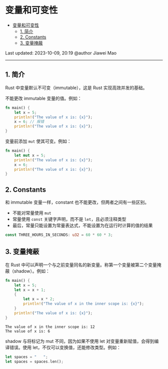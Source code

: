 # 变量和可变性

- [变量和可变性](#变量和可变性)
  - [1. 简介](#1-简介)
  - [2. Constants](#2-constants)
  - [3. 变量掩蔽](#3-变量掩蔽)

Last updated: 2023-10-09, 20:19
@author Jiawei Mao
****

## 1. 简介

Rust 中变量默认不可变（immutable），这是 Rust 实现高效并发的基础。

不能更改 immutable 变量的值。例如：

```rust
fn main() {
    let x = 5;
    println!("The value of x is: {x}");
    x = 6; // 报错
    println!("The value of x is: {x}");
}
```

变量前添加 `mut` 使其可变。例如：

```rust
fn main() {
    let mut x = 5;
    println!("The value of x is: {x}");
    x = 6;
    println!("The value of x is: {x}");
}
```

## 2. Constants

和 immutable 变量一样，constant 也不能更改，但两者之间有一些区别。

- 不能对常量使用 `mut`
- 常量使用 `const` 关键字声明，而不是 `let`，且必须注释类型
- 最后，常量只能设置为常量表达式，不能设置为在运行时计算的值的结果

```rust
const THREE_HOURS_IN_SECONDS: u32 = 60 * 60 * 3;
```

## 3. 变量掩蔽

在 Rust 中可以声明一个与之前变量同名的新变量。称第一个变量被第二个变量掩蔽（shadow）。例如：

```rust
fn main() {
    let x = 5;
    let x = x + 1;
    {
        let x = x * 2;
        println!("The value of x in the inner scope is: {x}");
    }
    println!("The value of x is: {x}");
}
```

```
The value of x in the inner scope is: 12
The value of x is: 6
```

shadow 与将标记为 mut 不同，因为如果不使用 let 对变量重新赋值，会得到编译错误。使用 let，不仅可以变换值，还能修改类型。例如：

```rust
let spaces = "   ";
let spaces = spaces.len();
```
